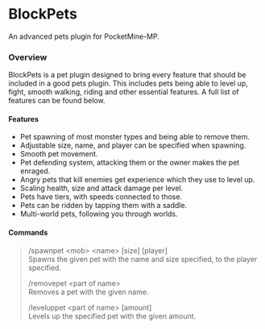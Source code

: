 # BlockPets
An advanced pets plugin for PocketMine-MP.


### Overview
BlockPets is a pet plugin designed to bring every feature that should be included in a good pets plugin. This includes pets being able to level up, fight, smooth walking, riding and other essential features. A full list of features can be found below.

#### Features
- Pet spawning of most monster types and being able to remove them.
- Adjustable size, name, and player can be specified when spawning.
- Smooth pet movement.
- Pet defending system, attacking them or the owner makes the pet enraged.
- Angry pets that kill enemies get experience which they use to level up.
- Scaling health, size and attack damage per level.
- Pets have tiers, with speeds connected to those.
- Pets can be ridden by tapping them with a saddle.
- Multi-world pets, following you through worlds.

#### Commands
> /spawnpet \<mob\> \<name\> \[size\] \[player\]<br>
> Spawns the given pet with the name and size specified, to the player specified.
>
> /removepet \<part of name\><br>
> Removes a pet with the given name.
>
> /leveluppet \<part of name\> \[amount\]<br>
> Levels up the specified pet with the given amount.